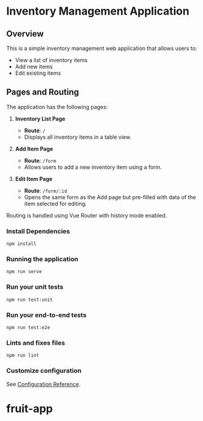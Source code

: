 # Inventory Management Application

## Overview

This is a simple inventory management web application that allows users to:

- View a list of inventory items
- Add new items
- Edit existing items

## Pages and Routing

The application has the following pages:

1. **Inventory List Page**

   - **Route**: `/`
   - Displays all inventory items in a table view.

2. **Add Item Page**

   - **Route**: `/form`
   - Allows users to add a new inventory item using a form.

3. **Edit Item Page**
   - **Route**: `/form/:id`
   - Opens the same form as the Add page but pre-filled with data of the item selected for editing.

Routing is handled using Vue Router with history mode enabled.

### Install Dependencies

```
npm install
```

### Running the application

```
npm run serve
```

### Run your unit tests

```
npm run test:unit
```

### Run your end-to-end tests

```
npm run test:e2e
```

### Lints and fixes files

```
npm run lint
```

### Customize configuration

See [Configuration Reference](https://cli.vuejs.org/config/).

# fruit-app

